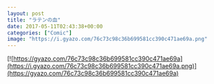 ```yaml
---
layout: post
title: "ラテンの血"
date: 2017-05-11T02:43:38+00:00
categories: ["Comic"]
image: "https://i.gyazo.com/76c73c98c36b699581cc390c471ae69a.png"
---
```


[![https://gyazo.com/76c73c98c36b699581cc390c471ae69a](https://i.gyazo.com/76c73c98c36b699581cc390c471ae69a.png)](https://gyazo.com/76c73c98c36b699581cc390c471ae69a)
